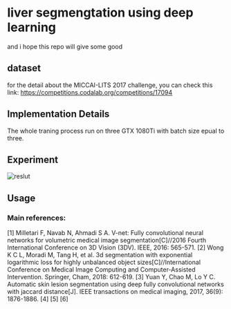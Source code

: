 # liver segmengtation using deep learning
and i hope this repo will give some good

## dataset
for the detail about the MICCAI-LITS 2017 challenge, you can check this link:
https://competitions.codalab.org/competitions/17094

## Implementation Details
The whole traning process run on three GTX 1080Ti with batch size epual to three.

## Experiment
![reslut](https://github.com/assassint2017/MICCAI-LITS2017/blob/master/img/segmengtation.png)

## Usage

### Main references:
[1] Milletari F, Navab N, Ahmadi S A. V-net: Fully convolutional neural networks for volumetric medical image segmentation[C]//2016 Fourth International Conference on 3D Vision (3DV). IEEE, 2016: 565-571.
[2] Wong K C L, Moradi M, Tang H, et al. 3d segmentation with exponential logarithmic loss for highly unbalanced object sizes[C]//International Conference on Medical Image Computing and Computer-Assisted Intervention. Springer, Cham, 2018: 612-619.
[3] Yuan Y, Chao M, Lo Y C. Automatic skin lesion segmentation using deep fully convolutional networks with jaccard distance[J]. IEEE transactions on medical imaging, 2017, 36(9): 1876-1886.
[4] 
[5]
[6]
